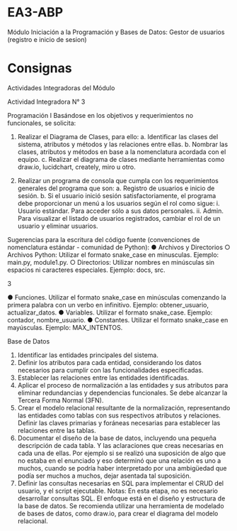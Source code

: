 # EA3-ABP
Módulo Iniciación a la Programación y Bases de Datos: Gestor de usuarios (registro e inicio de sesion)

# Consignas

Actividades Integradoras del Módulo

Actividad Integradora N° 3

Programación I
Basándose en los objetivos y requerimientos no funcionales, se solicita:
1. Realizar el Diagrama de Clases, para ello:
a. Identificar las clases del sistema, atributos y métodos y las relaciones
entre ellas.
b. Nombrar las clases, atributos y métodos en base a la nomenclatura
acordada con el equipo.
c. Realizar el diagrama de clases mediante herramientas como draw.io,
lucidchart, creately, miro u otro.

2. Realizar un programa de consola que cumpla con los requerimientos
generales del programa que son:
a. Registro de usuarios e inicio de sesión.
b. Si el usuario inició sesión satisfactoriamente, el programa debe
proporcionar un menú a los usuarios según el rol como sigue:
i. Usuario estándar. Para acceder sólo a sus datos personales.
ii. Admin. Para visualizar el listado de usuarios registrados,
cambiar el rol de un usuario y eliminar usuarios.

Sugerencias para la escritura del código fuente (convenciones de
nomenclatura estándar - comunidad de Python):
● Archivos y Directorios
○ Archivos Python: Utilizar el formato snake_case en minusculas.
Ejemplo: main.py, module1.py.
○ Directorios: Utilizar nombres en minúsculas sin espacios ni
caracteres especiales. Ejemplo: docs, src.

3

● Funciones. Utilizar el formato snake_case en minúsculas comenzando la
primera palabra con un verbo en infinitivo. Ejemplo: obtener_usuario,
actualizar_datos.
● Variables. Utilizar el formato snake_case. Ejemplo: contador,
nombre_usuario.
● Constantes. Utilizar el formato snake_case en mayúsculas. Ejemplo:
MAX_INTENTOS.

Base de Datos
1. Identificar las entidades principales del sistema.
2. Definir los atributos para cada entidad, considerando los datos necesarios
para cumplir con las funcionalidades especificadas.
3. Establecer las relaciones entre las entidades identificadas.
4. Aplicar el proceso de normalización a las entidades y sus atributos para
eliminar redundancias y dependencias funcionales. Se debe alcanzar la
Tercera Forma Normal (3FN).
5. Crear el modelo relacional resultante de la normalización, representando las
entidades como tablas con sus respectivos atributos y relaciones. Definir las
claves primarias y foráneas necesarias para establecer las relaciones entre
las tablas.
6. Documentar el diseño de la base de datos, incluyendo una pequeña
descripción de cada tabla. Y las aclaraciones que creas necesarias en cada
una de ellas. Por ejemplo si se realizó una suposición de algo que no estaba
en el enunciado y eso determinó que una relación es uno a muchos, cuando
se podría haber interpretado por una ambigüedad que podía ser muchos a
muchos, dejar asentada tal suposición.
7. Definir las consultas necesarias en SQL para implementar el CRUD del
usuario, y el script ejecutable.
Notas: En esta etapa, no es necesario desarrollar consultas SQL. El enfoque está en
el diseño y estructura de la base de datos. Se recomienda utilizar una herramienta de
modelado de bases de datos, como draw.io, para crear el diagrama del modelo
relacional.